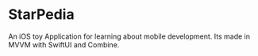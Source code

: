 # StarPedia
An iOS toy Application for learning about mobile development. Its made in MVVM with SwiftUI and Combine.
